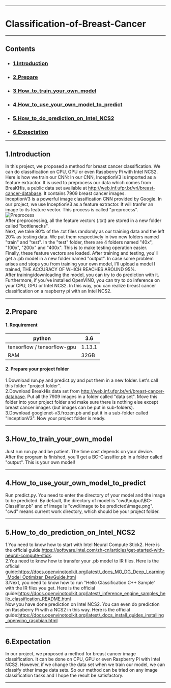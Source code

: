 ***
# Classification-of-Breast-Cancer
***
## Contents
* ### [1.Introduction](#1.Introduction)
* ### [2.Prepare](#2.Prepare)
* ### [3.How_to_train_your_own_model](#3.How_to_train_your_own_model)
* ### [4.How_to_use_your_own_model_to_predict](#4.How_to_use_your_own_model_to_classify_a_single_image)
* ### [5.How_to_do_prediction_on_Intel_NCS2](#5.How_to_do_prediction_on_Intel_NCS2)
* ### [6.Expectation](#6.Expectation)
***
## 1.Introduction
In this project, we proposed a method for breast cancer classification. We can do classification on CPU, GPU or even Raspberry Pi with Intel NCS2.  
Here is how we train our CNN:
In our CNN, InceptionV3 is imported as a feature extractor. It is used to preprocess our data which comes from BreaKHis, a public data set available at http://web.inf.ufpr.br/vri/breast-cancer-database. It contains 7909 breast cancer images.  
InceptionV3 is a powerful image classification CNN provided by Google. In our project, we use InceptionV3 as a feature extractor. It will tranfer an image to its feature vector. This process is called "preprocess".  
![Preprocess](https://img-blog.csdnimg.cn/20190806170317582.png?x-oss-process=image/watermark,type_ZmFuZ3poZW5naGVpdGk,shadow_10,text_aHR0cHM6Ly9ibG9nLmNzZG4ubmV0L3dlaXhpbl80NDM0MDE5NA==,size_16,color_FFFFFF,t_70)  
After preprocessing, all the feature vectors (.txt) are stored in a new folder called "bottlenecks".  
Next, we take 80% of the .txt files randomly as our training data and the left 20% as testing data. We put them respectively in two new folders named "train" and "test". In the "test" folder, there are 4 folders named "40x", "100x", "200x" and "400x". This is to make testing operation easier.  
Finally, these feature vectors are loaded. After training and testing, you'll get a .pb model in a new folder named "output".
In case some problem arises and stops you from training your own model, I'll upload a model I trained, THE ACCURACY OF WHICH REACHES AROUND 95%.  
After training/downloading the model, you can try to do prediction with it.  
Furthermore, if you've installed OpenVINO, you can try to do inference on your CPU, GPU or Intel NCS2. In this way, you can realize breast cancer classification on a raspberry pi with an Intel NCS2.  
***
## 2.Prepare
#### 1. Requirement
|python|3.6  |
|--|--|
| tensorflow / tensorflow-gpu |1.13.1  |
| RAM |32GB|
#### 2. Prepare your project folder
1.Download run.py and predict.py and put them in a new folder. Let's call this folder "project folder".  
2.Download BreakHis data set from http://web.inf.ufpr.br/vri/breast-cancer-database. Put all the 7909 images in a folder called "data set". Move this folder into your project folder and make sure there is nothing else except breast cancer images (but images can be put in sub-folders).  
3.Download googlenet-v3.frozen.pb and put it in a sub-folder called "InceptionV3". Now your project folder is ready.  
***
## 3.How_to_train_your_own_model
Just run run.py and be patient. The time cost depends on your device.  
After the program is finished, you'll get a BC-Classifier.pb in a folder called "output". This is your own model!  
***
## 4.How_to_use_your_own_model_to_predict
Run predict.py. You need to enter the directory of your model and the image to be predicted. By default, the directory of model is "cwd\output\BC-Classifier.pb" and of image is "cwd\image to be predicted\image.png". "cwd" means current work directory, which should be your project folder.  
***
## 5.How_to_do_prediction_on_Intel_NCS2
1.You need to know how to start with Intel Neural Compute Stick2. Here is the official guide:https://software.intel.com/zh-cn/articles/get-started-with-neural-compute-stick.  
2.You need to know how to transfer your .pb model to IR files. Here is the official guide:https://docs.openvinotoolkit.org/latest/_docs_MO_DG_Deep_Learning_Model_Optimizer_DevGuide.html  
3.Next, you need to know how to run "Hello Classification C++ Sample" with the IR files you get. Here is the official guide:https://docs.openvinotoolkit.org/latest/_inference_engine_samples_hello_classification_README.html  
Now you have done prediction on Intel NCS2. You can even do prediction on Raspberry Pi with a NCS2 in this way. Here is the official guide:https://docs.openvinotoolkit.org/latest/_docs_install_guides_installing_openvino_raspbian.html  
***
## 6.Expectation
In our project, we proposed a method for breast cancer image classification. It can be done on CPU, GPU or even Raspberry Pi with Intel NCS2. However, if we change the data set when we train our model, we can classify other image data sets. So our method can be tried on any image classification tasks and I hope the result be satisfactory.
***
